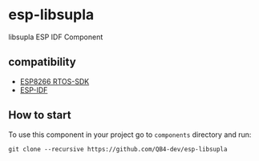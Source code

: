 # esp-libsupla
libsupla ESP IDF Component

## compatibility

- [ESP8266 RTOS-SDK](https://github.com/espressif/ESP8266_RTOS_SDK)
- [ESP-IDF](https://github.com/espressif/ESP-IDF)

## How to start

To use this component in your project go to `components` directory and run:

`git clone --recursive https://github.com/QB4-dev/esp-libsupla`

